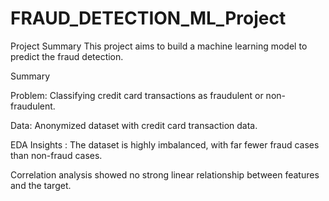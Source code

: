 # FRAUD_DETECTION_ML_Project
Project Summary
This project aims to build a machine learning model to predict the fraud detection.

Summary

Problem: Classifying credit card transactions as fraudulent or non-fraudulent.

Data: Anonymized dataset with credit card transaction data.

EDA Insights : The dataset is highly imbalanced, with far fewer fraud cases than non-fraud cases.

Correlation analysis showed no strong linear relationship between features and the target.
